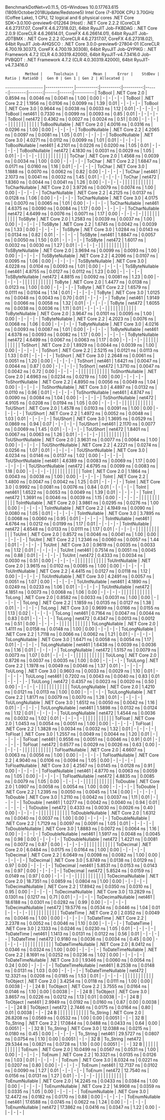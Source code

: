 
BenchmarkDotNet=v0.11.5, OS=Windows 10.0.17763.615 (1809/October2018Update/Redstone5)
Intel Core i7-8700K CPU 3.70GHz (Coffee Lake), 1 CPU, 12 logical and 6 physical cores
.NET Core SDK=3.0.100-preview6-012264
  [Host]     : .NET Core 2.2.2 (CoreCLR 4.6.27317.07, CoreFX 4.6.27318.02), 64bit RyuJIT
  Job-FKBDAG : .NET Core 2.0.9 (CoreCLR 4.6.26614.01, CoreFX 4.6.26614.01), 64bit RyuJIT
  Job-JDTBMX : .NET Core 2.2.2 (CoreCLR 4.6.27317.07, CoreFX 4.6.27318.02), 64bit RyuJIT
  Job-AHQSCO : .NET Core 3.0.0-preview6-27804-01 (CoreCLR 4.700.19.30373, CoreFX 4.700.19.30308), 64bit RyuJIT
  Job-QYPIKG : .NET Framework 4.7.2 (CLR 4.0.30319.42000), 64bit RyuJIT-v4.7.3416.0
  Job-PVBQDT : .NET Framework 4.7.2 (CLR 4.0.30319.42000), 64bit RyuJIT-v4.7.3416.0


             Method |     Toolchain |       Mean |     Error |    StdDev | Ratio | RatioSD |  Gen 0 | Gen 1 | Gen 2 | Allocated |
------------------- |-------------- |-----------:|----------:|----------:|------:|--------:|-------:|------:|------:|----------:|
             ToBool | .NET Core 2.0 |  0.8594 ns | 0.0046 ns | 0.0041 ns |  1.00 |    0.00 |      - |     - |     - |         - |
             ToBool | .NET Core 2.2 |  1.1956 ns | 0.0106 ns | 0.0099 ns |  1.39 |    0.01 |      - |     - |     - |         - |
             ToBool | .NET Core 3.0 |  0.9644 ns | 0.0038 ns | 0.0033 ns |  1.12 |    0.01 |      - |     - |     - |         - |
             ToBool |        net461 |  0.7330 ns | 0.0099 ns | 0.0093 ns |  0.85 |    0.01 |      - |     - |     - |         - |
             ToBool |        net472 |  0.4362 ns | 0.0027 ns | 0.0024 ns |  0.51 |    0.00 |      - |     - |     - |         - |
                    |               |            |           |           |       |         |        |       |       |           |
     ToBoolNullable | .NET Core 2.0 |  4.0016 ns | 0.0316 ns | 0.0296 ns |  1.00 |    0.00 |      - |     - |     - |         - |
     ToBoolNullable | .NET Core 2.2 |  4.2065 ns | 0.0097 ns | 0.0081 ns |  1.05 |    0.01 |      - |     - |     - |         - |
     ToBoolNullable | .NET Core 3.0 |  4.0271 ns | 0.0112 ns | 0.0099 ns |  1.01 |    0.01 |      - |     - |     - |         - |
     ToBoolNullable |        net461 |  4.2101 ns | 0.0226 ns | 0.0200 ns |  1.05 |    0.01 |      - |     - |     - |         - |
     ToBoolNullable |        net472 |  4.1830 ns | 0.0031 ns | 0.0029 ns |  1.05 |    0.01 |      - |     - |     - |         - |
                    |               |            |           |           |       |         |        |       |       |           |
             ToChar | .NET Core 2.0 |  1.4568 ns | 0.0039 ns | 0.0034 ns |  1.00 |    0.00 |      - |     - |     - |         - |
             ToChar | .NET Core 2.2 |  1.6847 ns | 0.0171 ns | 0.0160 ns |  1.16 |    0.01 |      - |     - |     - |         - |
             ToChar | .NET Core 3.0 |  1.1888 ns | 0.0070 ns | 0.0062 ns |  0.82 |    0.00 |      - |     - |     - |         - |
             ToChar |        net461 |  2.1073 ns | 0.0041 ns | 0.0032 ns |  1.45 |    0.01 |      - |     - |     - |         - |
             ToChar |        net472 |  1.8360 ns | 0.0044 ns | 0.0041 ns |  1.26 |    0.00 |      - |     - |     - |         - |
                    |               |            |           |           |       |         |        |       |       |           |
     ToCharNullable | .NET Core 2.0 |  3.9726 ns | 0.0079 ns | 0.0074 ns |  1.00 |    0.00 |      - |     - |     - |         - |
     ToCharNullable | .NET Core 2.2 |  4.2125 ns | 0.0137 ns | 0.0128 ns |  1.06 |    0.00 |      - |     - |     - |         - |
     ToCharNullable | .NET Core 3.0 |  4.0175 ns | 0.0070 ns | 0.0065 ns |  1.01 |    0.00 |      - |     - |     - |         - |
     ToCharNullable |        net461 |  4.6375 ns | 0.0090 ns | 0.0084 ns |  1.17 |    0.00 |      - |     - |     - |         - |
     ToCharNullable |        net472 |  4.6499 ns | 0.0076 ns | 0.0071 ns |  1.17 |    0.00 |      - |     - |     - |         - |
                    |               |            |           |           |       |         |        |       |       |           |
            ToSByte | .NET Core 2.0 |  1.2583 ns | 0.0039 ns | 0.0037 ns |  1.00 |    0.00 |      - |     - |     - |         - |
            ToSByte | .NET Core 2.2 |  1.6745 ns | 0.0042 ns | 0.0039 ns |  1.33 |    0.00 |      - |     - |     - |         - |
            ToSByte | .NET Core 3.0 |  1.0284 ns | 0.0143 ns | 0.0134 ns |  0.82 |    0.01 |      - |     - |     - |         - |
            ToSByte |        net461 |  1.8847 ns | 0.0057 ns | 0.0050 ns |  1.50 |    0.01 |      - |     - |     - |         - |
            ToSByte |        net472 |  1.6017 ns | 0.0032 ns | 0.0030 ns |  1.27 |    0.01 |      - |     - |     - |         - |
                    |               |            |           |           |       |         |        |       |       |           |
    ToSByteNullable | .NET Core 2.0 |  3.9694 ns | 0.0099 ns | 0.0093 ns |  1.00 |    0.00 |      - |     - |     - |         - |
    ToSByteNullable | .NET Core 2.2 |  4.2096 ns | 0.0107 ns | 0.0095 ns |  1.06 |    0.00 |      - |     - |     - |         - |
    ToSByteNullable | .NET Core 3.0 |  4.0228 ns | 0.0104 ns | 0.0093 ns |  1.01 |    0.00 |      - |     - |     - |         - |
    ToSByteNullable |        net461 |  4.8755 ns | 0.0127 ns | 0.0112 ns |  1.23 |    0.00 |      - |     - |     - |         - |
    ToSByteNullable |        net472 |  4.8815 ns | 0.0092 ns | 0.0081 ns |  1.23 |    0.00 |      - |     - |     - |         - |
                    |               |            |           |           |       |         |        |       |       |           |
             ToByte | .NET Core 2.0 |  1.4477 ns | 0.0138 ns | 0.0123 ns |  1.00 |    0.00 |      - |     - |     - |         - |
             ToByte | .NET Core 2.2 |  1.6579 ns | 0.0111 ns | 0.0104 ns |  1.14 |    0.01 |      - |     - |     - |         - |
             ToByte | .NET Core 3.0 |  1.0125 ns | 0.0048 ns | 0.0043 ns |  0.70 |    0.01 |      - |     - |     - |         - |
             ToByte |        net461 |  1.9149 ns | 0.0066 ns | 0.0058 ns |  1.32 |    0.01 |      - |     - |     - |         - |
             ToByte |        net472 |  1.6055 ns | 0.0038 ns | 0.0036 ns |  1.11 |    0.01 |      - |     - |     - |         - |
                    |               |            |           |           |       |         |        |       |       |           |
     ToByteNullable | .NET Core 2.0 |  3.9647 ns | 0.0101 ns | 0.0095 ns |  1.00 |    0.00 |      - |     - |     - |         - |
     ToByteNullable | .NET Core 2.2 |  4.2023 ns | 0.0076 ns | 0.0068 ns |  1.06 |    0.00 |      - |     - |     - |         - |
     ToByteNullable | .NET Core 3.0 |  4.0216 ns | 0.0093 ns | 0.0087 ns |  1.01 |    0.00 |      - |     - |     - |         - |
     ToByteNullable |        net461 |  4.6378 ns | 0.0093 ns | 0.0082 ns |  1.17 |    0.00 |      - |     - |     - |         - |
     ToByteNullable |        net472 |  4.6499 ns | 0.0067 ns | 0.0063 ns |  1.17 |    0.00 |      - |     - |     - |         - |
                    |               |            |           |           |       |         |        |       |       |           |
            ToShort | .NET Core 2.0 |  1.8929 ns | 0.0044 ns | 0.0039 ns |  1.00 |    0.00 |      - |     - |     - |         - |
            ToShort | .NET Core 2.2 |  2.5215 ns | 0.0121 ns | 0.0113 ns |  1.33 |    0.01 |      - |     - |     - |         - |
            ToShort | .NET Core 3.0 |  2.2648 ns | 0.0061 ns | 0.0051 ns |  1.20 |    0.00 |      - |     - |     - |         - |
            ToShort |        net461 |  1.6421 ns | 0.0047 ns | 0.0044 ns |  0.87 |    0.00 |      - |     - |     - |         - |
            ToShort |        net472 |  1.3710 ns | 0.0047 ns | 0.0042 ns |  0.72 |    0.00 |      - |     - |     - |         - |
                    |               |            |           |           |       |         |        |       |       |           |
    ToShortNullable | .NET Core 2.0 |  4.6963 ns | 0.0234 ns | 0.0219 ns |  1.00 |    0.00 |      - |     - |     - |         - |
    ToShortNullable | .NET Core 2.2 |  4.8950 ns | 0.0056 ns | 0.0049 ns |  1.04 |    0.00 |      - |     - |     - |         - |
    ToShortNullable | .NET Core 3.0 |  4.4897 ns | 0.0132 ns | 0.0110 ns |  0.96 |    0.01 |      - |     - |     - |         - |
    ToShortNullable |        net461 |  4.8747 ns | 0.0090 ns | 0.0084 ns |  1.04 |    0.00 |      - |     - |     - |         - |
    ToShortNullable |        net472 |  4.9105 ns | 0.0208 ns | 0.0194 ns |  1.05 |    0.00 |      - |     - |     - |         - |
                    |               |            |           |           |       |         |        |       |       |           |
           ToUShort | .NET Core 2.0 |  1.4578 ns | 0.0103 ns | 0.0091 ns |  1.00 |    0.00 |      - |     - |     - |         - |
           ToUShort | .NET Core 2.2 |  1.4972 ns | 0.0052 ns | 0.0048 ns |  1.03 |    0.01 |      - |     - |     - |         - |
           ToUShort | .NET Core 3.0 |  1.3695 ns | 0.0529 ns | 0.0869 ns |  0.94 |    0.07 |      - |     - |     - |         - |
           ToUShort |        net461 |  2.1170 ns | 0.0077 ns | 0.0069 ns |  1.45 |    0.01 |      - |     - |     - |         - |
           ToUShort |        net472 |  1.8401 ns | 0.0067 ns | 0.0063 ns |  1.26 |    0.01 |      - |     - |     - |         - |
                    |               |            |           |           |       |         |        |       |       |           |
   ToUShortNullable | .NET Core 2.0 |  3.9631 ns | 0.0077 ns | 0.0064 ns |  1.00 |    0.00 |      - |     - |     - |         - |
   ToUShortNullable | .NET Core 2.2 |  4.2221 ns | 0.0274 ns | 0.0256 ns |  1.07 |    0.01 |      - |     - |     - |         - |
   ToUShortNullable | .NET Core 3.0 |  4.0234 ns | 0.0146 ns | 0.0137 ns |  1.02 |    0.00 |      - |     - |     - |         - |
   ToUShortNullable |        net461 |  4.6389 ns | 0.0083 ns | 0.0069 ns |  1.17 |    0.00 |      - |     - |     - |         - |
   ToUShortNullable |        net472 |  4.6795 ns | 0.0099 ns | 0.0083 ns |  1.18 |    0.00 |      - |     - |     - |         - |
                    |               |            |           |           |       |         |        |       |       |           |
              ToInt | .NET Core 2.0 |  1.1864 ns | 0.0043 ns | 0.0038 ns |  1.00 |    0.00 |      - |     - |     - |         - |
              ToInt | .NET Core 2.2 |  1.4800 ns | 0.0047 ns | 0.0042 ns |  1.25 |    0.01 |      - |     - |     - |         - |
              ToInt | .NET Core 3.0 |  0.9992 ns | 0.0081 ns | 0.0076 ns |  0.84 |    0.01 |      - |     - |     - |         - |
              ToInt |        net461 |  1.6522 ns | 0.0053 ns | 0.0049 ns |  1.39 |    0.01 |      - |     - |     - |         - |
              ToInt |        net472 |  1.3691 ns | 0.0046 ns | 0.0039 ns |  1.15 |    0.00 |      - |     - |     - |         - |
                    |               |            |           |           |       |         |        |       |       |           |
      ToIntNullable | .NET Core 2.0 |  3.9861 ns | 0.0295 ns | 0.0276 ns |  1.00 |    0.00 |      - |     - |     - |         - |
      ToIntNullable | .NET Core 2.2 |  4.1949 ns | 0.0090 ns | 0.0080 ns |  1.05 |    0.01 |      - |     - |     - |         - |
      ToIntNullable | .NET Core 3.0 |  3.7895 ns | 0.0068 ns | 0.0060 ns |  0.95 |    0.01 |      - |     - |     - |         - |
      ToIntNullable |        net461 |  4.6764 ns | 0.0212 ns | 0.0199 ns |  1.17 |    0.01 |      - |     - |     - |         - |
      ToIntNullable |        net472 |  4.6548 ns | 0.0133 ns | 0.0111 ns |  1.17 |    0.01 |      - |     - |     - |         - |
                    |               |            |           |           |       |         |        |       |       |           |
             ToUInt | .NET Core 2.0 |  0.8572 ns | 0.0046 ns | 0.0041 ns |  1.00 |    0.00 |      - |     - |     - |         - |
             ToUInt | .NET Core 2.2 |  1.2346 ns | 0.0060 ns | 0.0057 ns |  1.44 |    0.01 |      - |     - |     - |         - |
             ToUInt | .NET Core 3.0 |  0.9619 ns | 0.0035 ns | 0.0033 ns |  1.12 |    0.01 |      - |     - |     - |         - |
             ToUInt |        net461 |  0.7514 ns | 0.0051 ns | 0.0045 ns |  0.88 |    0.01 |      - |     - |     - |         - |
             ToUInt |        net472 |  0.4333 ns | 0.0034 ns | 0.0030 ns |  0.51 |    0.00 |      - |     - |     - |         - |
                    |               |            |           |           |       |         |        |       |       |           |
     ToUIntNullable | .NET Core 2.0 |  3.9615 ns | 0.0102 ns | 0.0085 ns |  1.00 |    0.00 |      - |     - |     - |         - |
     ToUIntNullable | .NET Core 2.2 |  4.4415 ns | 0.0127 ns | 0.0118 ns |  1.12 |    0.00 |      - |     - |     - |         - |
     ToUIntNullable | .NET Core 3.0 |  4.2491 ns | 0.0057 ns | 0.0051 ns |  1.07 |    0.00 |      - |     - |     - |         - |
     ToUIntNullable |        net461 |  4.1890 ns | 0.0249 ns | 0.0233 ns |  1.06 |    0.01 |      - |     - |     - |         - |
     ToUIntNullable |        net472 |  4.1851 ns | 0.0073 ns | 0.0068 ns |  1.06 |    0.00 |      - |     - |     - |         - |
                    |               |            |           |           |       |         |        |       |       |           |
             ToLong | .NET Core 2.0 |  0.8582 ns | 0.0033 ns | 0.0031 ns |  1.00 |    0.00 |      - |     - |     - |         - |
             ToLong | .NET Core 2.2 |  1.1859 ns | 0.0135 ns | 0.0127 ns |  1.38 |    0.01 |      - |     - |     - |         - |
             ToLong | .NET Core 3.0 |  0.9699 ns | 0.0166 ns | 0.0155 ns |  1.13 |    0.02 |      - |     - |     - |         - |
             ToLong |        net461 |  0.7164 ns | 0.0047 ns | 0.0044 ns |  0.83 |    0.01 |      - |     - |     - |         - |
             ToLong |        net472 |  0.4347 ns | 0.0013 ns | 0.0012 ns |  0.51 |    0.00 |      - |     - |     - |         - |
                    |               |            |           |           |       |         |        |       |       |           |
     ToLongNullable | .NET Core 2.0 |  1.4111 ns | 0.0158 ns | 0.0148 ns |  1.00 |    0.00 |      - |     - |     - |         - |
     ToLongNullable | .NET Core 2.2 |  1.7118 ns | 0.0066 ns | 0.0062 ns |  1.21 |    0.01 |      - |     - |     - |         - |
     ToLongNullable | .NET Core 3.0 |  1.6471 ns | 0.0058 ns | 0.0054 ns |  1.17 |    0.01 |      - |     - |     - |         - |
     ToLongNullable |        net461 |  1.6438 ns | 0.0039 ns | 0.0036 ns |  1.16 |    0.01 |      - |     - |     - |         - |
     ToLongNullable |        net472 |  1.5157 ns | 0.0079 ns | 0.0073 ns |  1.07 |    0.01 |      - |     - |     - |         - |
                    |               |            |           |           |       |         |        |       |       |           |
            ToULong | .NET Core 2.0 |  0.8726 ns | 0.0037 ns | 0.0035 ns |  1.00 |    0.00 |      - |     - |     - |         - |
            ToULong | .NET Core 2.2 |  1.1978 ns | 0.0049 ns | 0.0046 ns |  1.37 |    0.01 |      - |     - |     - |         - |
            ToULong | .NET Core 3.0 |  0.9603 ns | 0.0033 ns | 0.0029 ns |  1.10 |    0.01 |      - |     - |     - |         - |
            ToULong |        net461 |  0.7202 ns | 0.0043 ns | 0.0040 ns |  0.83 |    0.01 |      - |     - |     - |         - |
            ToULong |        net472 |  0.4357 ns | 0.0023 ns | 0.0020 ns |  0.50 |    0.00 |      - |     - |     - |         - |
                    |               |            |           |           |       |         |        |       |       |           |
    ToULongNullable | .NET Core 2.0 |  1.4210 ns | 0.0121 ns | 0.0113 ns |  1.00 |    0.00 |      - |     - |     - |         - |
    ToULongNullable | .NET Core 2.2 |  1.8171 ns | 0.0079 ns | 0.0070 ns |  1.28 |    0.01 |      - |     - |     - |         - |
    ToULongNullable | .NET Core 3.0 |  1.6512 ns | 0.0050 ns | 0.0042 ns |  1.16 |    0.01 |      - |     - |     - |         - |
    ToULongNullable |        net461 |  1.5898 ns | 0.0132 ns | 0.0124 ns |  1.12 |    0.01 |      - |     - |     - |         - |
    ToULongNullable |        net472 |  1.4544 ns | 0.0036 ns | 0.0032 ns |  1.02 |    0.01 |      - |     - |     - |         - |
                    |               |            |           |           |       |         |        |       |       |           |
            ToFloat | .NET Core 2.0 |  1.0453 ns | 0.0054 ns | 0.0051 ns |  1.00 |    0.00 |      - |     - |     - |         - |
            ToFloat | .NET Core 2.2 |  1.3828 ns | 0.0034 ns | 0.0032 ns |  1.32 |    0.01 |      - |     - |     - |         - |
            ToFloat | .NET Core 3.0 |  1.2557 ns | 0.0049 ns | 0.0044 ns |  1.20 |    0.01 |      - |     - |     - |         - |
            ToFloat |        net461 |  0.9556 ns | 0.0051 ns | 0.0046 ns |  0.91 |    0.01 |      - |     - |     - |         - |
            ToFloat |        net472 |  0.6577 ns | 0.0029 ns | 0.0026 ns |  0.63 |    0.00 |      - |     - |     - |         - |
                    |               |            |           |           |       |         |        |       |       |           |
    ToFloatNullable | .NET Core 2.0 |  4.6607 ns | 0.0063 ns | 0.0056 ns |  1.00 |    0.00 |      - |     - |     - |         - |
    ToFloatNullable | .NET Core 2.2 |  4.9040 ns | 0.0106 ns | 0.0094 ns |  1.05 |    0.00 |      - |     - |     - |         - |
    ToFloatNullable | .NET Core 3.0 |  4.2567 ns | 0.0145 ns | 0.0128 ns |  0.91 |    0.00 |      - |     - |     - |         - |
    ToFloatNullable |        net461 |  4.8770 ns | 0.0063 ns | 0.0059 ns |  1.05 |    0.00 |      - |     - |     - |         - |
    ToFloatNullable |        net472 |  4.8835 ns | 0.0085 ns | 0.0079 ns |  1.05 |    0.00 |      - |     - |     - |         - |
                    |               |            |           |           |       |         |        |       |       |           |
           ToDouble | .NET Core 2.0 |  1.0907 ns | 0.0058 ns | 0.0054 ns |  1.00 |    0.00 |      - |     - |     - |         - |
           ToDouble | .NET Core 2.2 |  1.2395 ns | 0.0050 ns | 0.0045 ns |  1.14 |    0.00 |      - |     - |     - |         - |
           ToDouble | .NET Core 3.0 |  1.2110 ns | 0.0042 ns | 0.0037 ns |  1.11 |    0.01 |      - |     - |     - |         - |
           ToDouble |        net461 |  1.0277 ns | 0.0042 ns | 0.0040 ns |  0.94 |    0.01 |      - |     - |     - |         - |
           ToDouble |        net472 |  0.4333 ns | 0.0030 ns | 0.0026 ns |  0.40 |    0.00 |      - |     - |     - |         - |
                    |               |            |           |           |       |         |        |       |       |           |
   ToDoubleNullable | .NET Core 2.0 |  1.6312 ns | 0.0040 ns | 0.0037 ns |  1.00 |    0.00 |      - |     - |     - |         - |
   ToDoubleNullable | .NET Core 2.2 |  1.7129 ns | 0.0097 ns | 0.0091 ns |  1.05 |    0.01 |      - |     - |     - |         - |
   ToDoubleNullable | .NET Core 3.0 |  1.8883 ns | 0.0072 ns | 0.0064 ns |  1.16 |    0.00 |      - |     - |     - |         - |
   ToDoubleNullable |        net461 |  1.5917 ns | 0.0048 ns | 0.0045 ns |  0.98 |    0.00 |      - |     - |     - |         - |
   ToDoubleNullable |        net472 |  1.4221 ns | 0.0081 ns | 0.0072 ns |  0.87 |    0.00 |      - |     - |     - |         - |
                    |               |            |           |           |       |         |        |       |       |           |
          ToDecimal | .NET Core 2.0 |  6.0484 ns | 0.0175 ns | 0.0164 ns |  1.00 |    0.00 |      - |     - |     - |         - |
          ToDecimal | .NET Core 2.2 |  6.0649 ns | 0.0098 ns | 0.0082 ns |  1.00 |    0.00 |      - |     - |     - |         - |
          ToDecimal | .NET Core 3.0 |  5.8749 ns | 0.0138 ns | 0.0129 ns |  0.97 |    0.00 |      - |     - |     - |         - |
          ToDecimal |        net461 |  5.8531 ns | 0.0153 ns | 0.0143 ns |  0.97 |    0.00 |      - |     - |     - |         - |
          ToDecimal |        net472 |  5.8524 ns | 0.0159 ns | 0.0149 ns |  0.97 |    0.00 |      - |     - |     - |         - |
                    |               |            |           |           |       |         |        |       |       |           |
  ToDecimalNullable | .NET Core 2.0 | 18.7351 ns | 0.0859 ns | 0.0804 ns |  1.00 |    0.00 |      - |     - |     - |         - |
  ToDecimalNullable | .NET Core 2.2 | 17.8942 ns | 0.0350 ns | 0.0310 ns |  0.95 |    0.00 |      - |     - |     - |         - |
  ToDecimalNullable | .NET Core 3.0 | 13.2829 ns | 0.1301 ns | 0.1217 ns |  0.71 |    0.01 |      - |     - |     - |         - |
  ToDecimalNullable |        net461 | 18.6188 ns | 0.0301 ns | 0.0282 ns |  0.99 |    0.00 |      - |     - |     - |         - |
  ToDecimalNullable |        net472 | 19.5776 ns | 0.0534 ns | 0.0446 ns |  1.04 |    0.01 |      - |     - |     - |         - |
                    |               |            |           |           |       |         |        |       |       |           |
         ToDateTime | .NET Core 2.0 |  2.0352 ns | 0.0049 ns | 0.0046 ns |  1.00 |    0.00 |      - |     - |     - |         - |
         ToDateTime | .NET Core 2.2 |  2.2378 ns | 0.0052 ns | 0.0046 ns |  1.10 |    0.00 |      - |     - |     - |         - |
         ToDateTime | .NET Core 3.0 |  2.1333 ns | 0.0246 ns | 0.0230 ns |  1.05 |    0.01 |      - |     - |     - |         - |
         ToDateTime |        net461 |  1.1413 ns | 0.0131 ns | 0.0122 ns |  0.56 |    0.01 |      - |     - |     - |         - |
         ToDateTime |        net472 |  0.9180 ns | 0.0036 ns | 0.0034 ns |  0.45 |    0.00 |      - |     - |     - |         - |
                    |               |            |           |           |       |         |        |       |       |           |
 ToDateTimeNullable | .NET Core 2.0 |  8.0412 ns | 0.0346 ns | 0.0324 ns |  1.00 |    0.00 |      - |     - |     - |         - |
 ToDateTimeNullable | .NET Core 2.2 |  8.1691 ns | 0.0252 ns | 0.0236 ns |  1.02 |    0.00 |      - |     - |     - |         - |
 ToDateTimeNullable | .NET Core 3.0 |  1.9346 ns | 0.0060 ns | 0.0054 ns |  0.24 |    0.00 |      - |     - |     - |         - |
 ToDateTimeNullable |        net461 |  8.2538 ns | 0.0148 ns | 0.0131 ns |  1.03 |    0.00 |      - |     - |     - |         - |
 ToDateTimeNullable |        net472 | 12.3321 ns | 0.0208 ns | 0.0185 ns |  1.53 |    0.01 |      - |     - |     - |         - |
                    |               |            |           |           |       |         |        |       |       |           |
           ToObject | .NET Core 2.0 |  3.4254 ns | 0.0118 ns | 0.0111 ns |  1.00 |    0.00 | 0.0038 |     - |     - |      24 B |
           ToObject | .NET Core 2.2 |  3.7555 ns | 0.0164 ns | 0.0146 ns |  1.10 |    0.00 | 0.0038 |     - |     - |      24 B |
           ToObject | .NET Core 3.0 |  3.8657 ns | 0.0226 ns | 0.0212 ns |  1.13 |    0.01 | 0.0038 |     - |     - |      24 B |
           ToObject |        net461 |  2.9949 ns | 0.0192 ns | 0.0160 ns |  0.87 |    0.00 | 0.0038 |     - |     - |      24 B |
           ToObject |        net472 |  2.7446 ns | 0.0175 ns | 0.0164 ns |  0.80 |    0.01 | 0.0038 |     - |     - |      24 B |
                    |               |            |           |           |       |         |        |       |       |           |
          To_String | .NET Core 2.0 | 26.8208 ns | 0.0569 ns | 0.0532 ns |  1.00 |    0.00 | 0.0051 |     - |     - |      32 B |
          To_String | .NET Core 2.2 | 17.0844 ns | 0.0488 ns | 0.0433 ns |  0.64 |    0.00 | 0.0051 |     - |     - |      32 B |
          To_String | .NET Core 3.0 | 12.0388 ns | 0.0215 ns | 0.0180 ns |  0.45 |    0.00 |      - |     - |     - |         - |
          To_String |        net461 | 29.5727 ns | 0.0807 ns | 0.0754 ns |  1.10 |    0.00 | 0.0051 |     - |     - |      32 B |
          To_String |        net472 | 29.5344 ns | 0.0821 ns | 0.0728 ns |  1.10 |    0.00 | 0.0051 |     - |     - |      32 B |
                    |               |            |           |           |       |         |        |       |       |           |
             ToEnum | .NET Core 2.0 | 10.0499 ns | 0.0567 ns | 0.0531 ns |  1.00 |    0.00 |      - |     - |     - |         - |
             ToEnum | .NET Core 2.2 | 10.3321 ns | 0.0135 ns | 0.0126 ns |  1.03 |    0.01 |      - |     - |     - |         - |
             ToEnum | .NET Core 3.0 |  8.0324 ns | 0.0221 ns | 0.0207 ns |  0.80 |    0.00 |      - |     - |     - |         - |
             ToEnum |        net461 | 12.7137 ns | 0.0102 ns | 0.0090 ns |  1.27 |    0.01 |      - |     - |     - |         - |
             ToEnum |        net472 | 12.7540 ns | 0.0156 ns | 0.0131 ns |  1.27 |    0.01 |      - |     - |     - |         - |
                    |               |            |           |           |       |         |        |       |       |           |
     ToEnumNullable | .NET Core 2.0 | 14.2245 ns | 0.0433 ns | 0.0384 ns |  1.00 |    0.00 |      - |     - |     - |         - |
     ToEnumNullable | .NET Core 2.2 | 14.9908 ns | 0.0359 ns | 0.0335 ns |  1.05 |    0.00 |      - |     - |     - |         - |
     ToEnumNullable | .NET Core 3.0 | 12.4472 ns | 0.0182 ns | 0.0170 ns |  0.88 |    0.00 |      - |     - |     - |         - |
     ToEnumNullable |        net461 | 17.6588 ns | 0.0745 ns | 0.0622 ns |  1.24 |    0.00 |      - |     - |     - |         - |
     ToEnumNullable |        net472 | 17.3862 ns | 0.0416 ns | 0.0347 ns |  1.22 |    0.00 |      - |     - |     - |         - |
